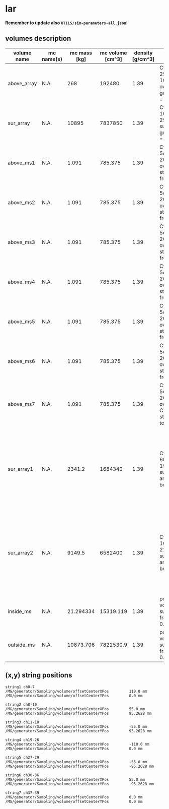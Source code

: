 # lar
**Remember to update also `UTILS/sim-parameters-all.json`**!

## volumes description

| volume name    | mc name(s) | mc mass [kg] | mc volume [cm^3] | density [g/cm^3]  | volume description                                                                                 | notes |
| -------------- | ---------- | ------------ | ---------------- | ----------------- | -------------------------------------------------------------------------------------------------- | ----- |
| above_array    | N.A.       | 268          | 192480           | 1.39              | Cylinder (radius = 25cm, height = 100cm) positioned over the germanium array (z = 65cm)            |       |
| sur_array      | N.A.       | 10895        | 7837850          | 1.39              | Cylinder (radius = 100cm, height = 250cm) that surrounds the germanium array (z = 0)               |       |
| above_ms1      | N.A.       | 1.091        | 785.375          | 1.39              | Cylinder (radius = 5cm, height = 20cm) positioned over minishroud of string 1 starting from ms-top |       |
| above_ms2      | N.A.       | 1.091        | 785.375          | 1.39              | Cylinder (radius = 5cm, height = 20cm) positioned over minishroud of string 2 starting from ms-top |       |
| above_ms3      | N.A.       | 1.091        | 785.375          | 1.39              | Cylinder (radius = 5cm, height = 20cm) positioned over minishroud of string 3 starting from ms-top |       |
| above_ms4      | N.A.       | 1.091        | 785.375          | 1.39              | Cylinder (radius = 5cm, height = 20cm) positioned over minishroud of string 4 starting from ms-top |       |
| above_ms5      | N.A.       | 1.091        | 785.375          | 1.39              | Cylinder (radius = 5cm, height = 20cm) positioned over minishroud of string 5 starting from ms-top |       |
| above_ms6      | N.A.       | 1.091        | 785.375          | 1.39              | Cylinder (radius = 5cm, height = 20cm) positioned over minishroud of string 6 starting from ms-top |       |
| above_ms7      | N.A.       | 1.091        | 785.375          | 1.39              | Cylinder (radius = 5cm, height = 20cm) positioned over minishroud of CENTRAL string 7 starting from ms-top |       |
| sur_array1     | N.A.       | 2341.2       | 1684340          | 1.39              | Cylinder (radius = 60cm, height = 150cm) surrounding the Ge array (z=-15cm for better centering) | volume to sample energy in Ge of ~600 keV beta with 1e10 sim events |
| sur_array2     | N.A.       | 9149.5       | 6582400          | 1.39              | Cylinder (radius = 100cm, height = 210cm) surrounding the Ge array (z=-15cm for better centering) | volume to sample energy in Ge of ~500 keV gamma with 1e10 sim events |
| inside_ms      | N.A.       | 21.294334    | 15319.119        | 1.39              | post-processed volume splitting of sur_array : volume fraction = 0.0019545052068               |       |
| outside_ms     | N.A.       | 10873.706    | 7822530.9        | 1.39              | post-processed volume splitting of sur_array : volume fraction = 0.9980454947932               |       |


## (x,y) string positions
```
string1 ch0-7
/MG/generator/Sampling/volume/offsetCenterXPos         110.0 mm
/MG/generator/Sampling/volume/offsetCenterYPos         0.0 mm

string2 ch8-10
/MG/generator/Sampling/volume/offsetCenterXPos         55.0 mm
/MG/generator/Sampling/volume/offsetCenterYPos         95.2628 mm

string3 ch11-18
/MG/generator/Sampling/volume/offsetCenterXPos         -55.0 mm
/MG/generator/Sampling/volume/offsetCenterYPos         95.2628 mm

string4 ch19-26
/MG/generator/Sampling/volume/offsetCenterXPos         -110.0 mm
/MG/generator/Sampling/volume/offsetCenterYPos         0.0 mm

string5 ch27-29
/MG/generator/Sampling/volume/offsetCenterXPos         -55.0 mm
/MG/generator/Sampling/volume/offsetCenterYPos         -95.2628 mm

string6 ch30-36
/MG/generator/Sampling/volume/offsetCenterXPos         55.0 mm
/MG/generator/Sampling/volume/offsetCenterYPos         -95.2628 mm

string7 ch37-39
/MG/generator/Sampling/volume/offsetCenterXPos         0.0 mm
/MG/generator/Sampling/volume/offsetCenterYPos         0.0 mm
```
